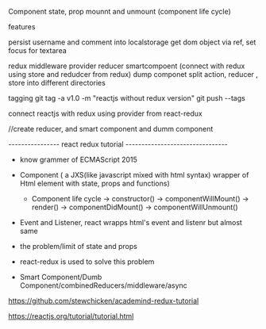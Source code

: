 Component
state, prop
mounnt and unmount (component life cycle)

features

persist username and comment into localstorage
get dom object via ref, set focus for textarea

redux middleware provider reducer  smartcompoent (connect with redux using store and redudcer from redux) dump componet 
split action, reducer , store into different directories



tagging 
git tag -a v1.0 -m "reactjs without redux version"
git push  --tags 

connect reactjs with redux
using provider from react-redux


//create reducer, and smart component and dumm component


---------------- react redux tutorial --------------------------------



- know grammer of  ECMAScript 2015 
- Component ( a JXS(like javascript mixed with html syntax) wrapper of Html element with state, props and functions)
	- Component life cycle 
	-> constructor()
	-> componentWillMount()
	-> render()
	-> componentDidMount()
    -> componentWillUnmount()
	
- Event and Listener, react wrapps html's event and listenr but almost same

- the problem/limit of state and props 

- react-redux is used to solve this problem

- Smart Component/Dumb Component/combinedReducers/middleware/async


https://github.com/stewchicken/academind-redux-tutorial 

https://reactjs.org/tutorial/tutorial.html






